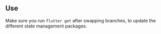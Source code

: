 ## Use

Make sure you run `flutter get` after swapping branches, to update the different state management packages.
